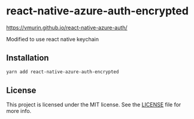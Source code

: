 # react-native-azure-auth-encrypted

<https://vmurin.github.io/react-native-azure-auth/>

Modified to use react native keychain

## Installation

```bash
yarn add react-native-azure-auth-encrypted
```


## License

This project is licensed under the MIT license. See the [LICENSE](LICENSE) file for more info.